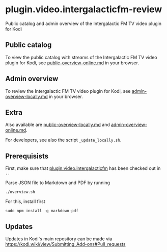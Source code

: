 # plugin.video.intergalacticfm-review

Public catalog and admin overview of the Intergalactic FM TV video plugin for Kodi

## Public catalog

To view the public catalog with streams of the Intergalactic FM TV video plugin for Kodi, see [public-overview-online.md](public-overview-online.md) in your browser.


## Admin overview

To review the Intergalactic FM TV video plugin for Kodi, see [admin-overview-locally.md](admin-overview-locally.md) in your browser.


## Extra

Also available are [public-overview-locally.md](public-overview-locally.md) and [admin-overview-online.md](admin-overview-online.md).

For developers, see also the script `_update_locally.sh`.


## Prerequisists

First, make sure that [plugin.video.intergalacticfm](https://github.com/intergalacticfm/plugin.video.intergalacticfm)
has been checked out in `..`

Parse JSON file to Markdown and PDF by running

    ./overview.sh

For this, install first

    sudo npm install -g markdown-pdf


## Updates

Updates in Kodi's main repository can be made via
https://kodi.wiki/view/Submitting_Add-ons#Pull_requests
